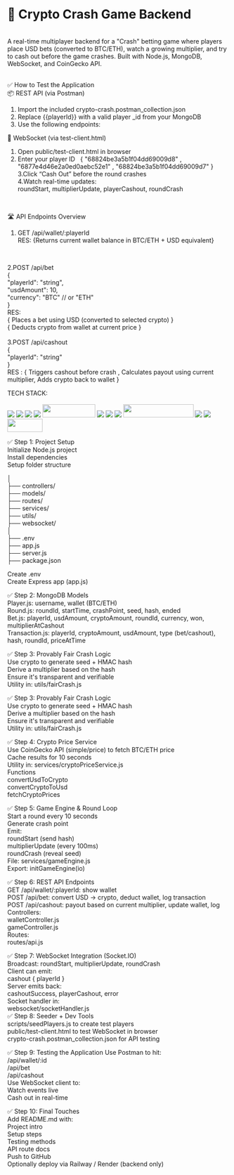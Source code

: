 # 🚀 Crypto Crash Game Backend
<br>
A real-time multiplayer backend for a "Crash" betting game where players place USD bets (converted to BTC/ETH), watch a growing multiplier, and try to cash out before the game crashes. Built with Node.js, MongoDB, WebSocket, and CoinGecko API.
<br>
<br>

✅ How to Test the Application
<br>
📦 REST API (via Postman)
<br>
1. Import the included crypto-crash.postman_collection.json<br>
2. Replace {{playerId}} with a valid player _id from your MongoDB<br>
3. Use the following endpoints:<br>

📡 WebSocket (via test-client.html)<br>

1. Open public/test-client.html in browser <br>
2. Enter your player ID &nbsp;
{ "68824be3a5b1f04dd69009d8" , "6877e4d46e2a0ed0aebc52e1" , "68824be3a5b1f04dd69009d7" } 
3.Click “Cash Out” before the round crashes<br>
4.Watch real-time updates:<br>
   roundStart, multiplierUpdate, playerCashout, roundCrash
<br>

🛣️ API Endpoints Overview<br>

1. GET /api/wallet/:playerId <br>
RES: {Returns current wallet balance in BTC/ETH + USD equivalent}
<br>

2.POST /api/bet <br>
{ <br>
  "playerId": "string", <br>
  "usdAmount": 10, <br>
  "currency": "BTC"  // or "ETH" <br>
} <br>
RES: <br>
{ Places a bet using USD (converted to selected crypto) } <br>
{ Deducts crypto from wallet at current price } <br>
<br>
3.POST /api/cashout <br>
{ <br>
  "playerId": "string" <br>
} <br>
RES : 
{ Triggers cashout before crash , Calculates payout using current multiplier, Adds crypto back to wallet } <br>


TECH STACK: <br>
<br>
<span><img src="https://camo.githubusercontent.com/94d83dc5838e2784bee25fe9e019bc2fda128676f32cef2f06baa0f6f3849b8c/68747470733a2f2f696d672e736869656c64732e696f2f62616467652f6769742d2532334630353033332e7376673f7374796c653d666f722d7468652d6261646765266c6f676f3d676974266c6f676f436f6c6f723d7768697465"></span>
<span><img src="https://camo.githubusercontent.com/7e282220b8ec0dd29cf99be1c0f5e82d74a42bc84ed834ee6afd86b4bad3bfee/68747470733a2f2f696d672e736869656c64732e696f2f62616467652f6769746875622d2532333132313031312e7376673f7374796c653d666f722d7468652d6261646765266c6f676f3d676974687562266c6f676f436f6c6f723d7768697465" ></span>
<span><img src="https://camo.githubusercontent.com/ec9b2bbaccf6915a29050ce24c10cd9b481b0c41b0bf5194add3e69f49a9be3c/68747470733a2f2f696d672e736869656c64732e696f2f62616467652f4d6f6e676f44422d2532333465613934622e7376673f7374796c653d666f722d7468652d6261646765266c6f676f3d6d6f6e676f6462266c6f676f436f6c6f723d7768697465"></span>
<span><img src="https://camo.githubusercontent.com/e3aef779877ecfad97fc1e213d3c449a685e6766c0c7fdca210802d4a1f59302/68747470733a2f2f696d672e736869656c64732e696f2f62616467652f536f636b65742e696f2d626c61636b3f7374796c653d666f722d7468652d6261646765266c6f676f3d736f636b65742e696f266261646765436f6c6f723d303130313031"></span>
<span><img src="https://img.shields.io/badge/RESTFULL_API--eeff6e?style=flat-square" height="30px" width="120px" ></span>
<span><img src="https://camo.githubusercontent.com/f93e05694a6f01f2f6a37713a454a942442a5ff2b33083891096a6f7e57842f8/68747470733a2f2f696d672e736869656c64732e696f2f62616467652f72656163742d2532333230323332612e7376673f7374796c653d666f722d7468652d6261646765266c6f676f3d7265616374266c6f676f436f6c6f723d253233363144414642"></span>
<span><img src="https://camo.githubusercontent.com/fd00f5fb76a02f6093a50142c52193fa6353f4a1b5199827c57cbe99d611b532/68747470733a2f2f696d672e736869656c64732e696f2f62616467652f4e504d2d2532334342333833372e7376673f7374796c653d666f722d7468652d6261646765266c6f676f3d6e706d266c6f676f436f6c6f723d7768697465"></span>
<span><img src="https://camo.githubusercontent.com/ec9b2bbaccf6915a29050ce24c10cd9b481b0c41b0bf5194add3e69f49a9be3c/68747470733a2f2f696d672e736869656c64732e696f2f62616467652f4d6f6e676f44422d2532333465613934622e7376673f7374796c653d666f722d7468652d6261646765266c6f676f3d6d6f6e676f6462266c6f676f436f6c6f723d7768697465"></span>
<span><img src="https://img.shields.io/badge/Socket.io.client-e164e3?style=flat-square&logo=tailwindcss&logoColor=white" height="30px" width="160px" ></span> 
<span><img src="https://camo.githubusercontent.com/e01b1cfdcc52e26519db194c2a7b4b93eafe7a614a0dab69cfe967864a8f1119/68747470733a2f2f696d672e736869656c64732e696f2f62616467652f657870726573732e6a732d2532333430346435392e7376673f7374796c653d666f722d7468652d6261646765266c6f676f3d65787072657373266c6f676f436f6c6f723d253233363144414642"></span>
<span><img src="https://camo.githubusercontent.com/8477a50d7210f0f3bf15fbe5b44809296b75f2101a2927818599d72c8ea72cef/68747470733a2f2f696d672e736869656c64732e696f2f62616467652f6e6f64652e6a732d3644413535463f7374796c653d666f722d7468652d6261646765266c6f676f3d6e6f64652e6a73266c6f676f436f6c6f723d7768697465"></span>
<span><img src="https://img.shields.io/badge/-RENDER-f23400?style=flat-square" height="30px" width="80px" ></span>

✅ Step 1: Project Setup <br>
    Initialize Node.js project<br>
    Install dependencies<br>
    Setup folder structure<br>
    
│<br>
├── controllers/<br>
├── models/<br>
├── routes/<br>
├── services/<br>
├── utils/<br>
├── websocket/<br>
│<br>
├── .env<br>
├── app.js <br>
├── server.js <br>
├── package.json<br>

   Create .env<br>
   Create Express app (app.js)<br>

✅ Step 2: MongoDB Models
<br>
   Player.js: username, wallet (BTC/ETH)<br>
   Round.js: roundId, startTime, crashPoint, seed, hash, ended<br>
   Bet.js: playerId, usdAmount, cryptoAmount, roundId, currency, won, multiplierAtCashout<br>
   Transaction.js: playerId, cryptoAmount, usdAmount, type (bet/cashout), hash, roundId, priceAtTime<br>

✅ Step 3: Provably Fair Crash Logic
<br>
    Use crypto to generate seed + HMAC hash<br>
    Derive a multiplier based on the hash<br>
    Ensure it's transparent and verifiable<br>
    Utility in: utils/fairCrash.js<br>

✅ Step 3: Provably Fair Crash Logic
<br>
   Use crypto to generate seed + HMAC hash<br>
   Derive a multiplier based on the hash<br>
   Ensure it's transparent and verifiable<br>
   Utility in: utils/fairCrash.js<br>

✅ Step 4: Crypto Price Service<br>
    Use CoinGecko API (simple/price) to fetch BTC/ETH price<br>
    Cache results for 10 seconds<br>
    Utility in: services/cryptoPriceService.js<br>
    Functions<br>
      convertUsdToCrypto<br>
      convertCryptoToUsd<br>
      fetchCryptoPrices<br>

✅ Step 5: Game Engine & Round Loop
   <br>
   Start a round every 10 seconds<br>
   Generate crash point<br>
   Emit:<br>
   roundStart (send hash)<br>
   multiplierUpdate (every 100ms)<br>
   roundCrash (reveal seed)<br>
   File: services/gameEngine.js<br>
   Export: initGameEngine(io)<br>

✅ Step 6: REST API Endpoints<br>
   GET /api/wallet/:playerId: show wallet<br>
   POST /api/bet: convert USD → crypto, deduct wallet, log transaction<br>
   POST /api/cashout: payout based on current multiplier, update wallet, log<br>
   Controllers:<br>
   walletController.js<br>
   gameController.js<br>
   Routes:<br>
   routes/api.js<br>

✅ Step 7: WebSocket Integration (Socket.IO) <br>
   Broadcast:
   roundStart, multiplierUpdate, roundCrash<br>
   Client can emit:<br>
   cashout { playerId }<br>
   Server emits back:<br>
   cashoutSuccess, playerCashout, error<br>
   Socket handler in:<br>
   websocket/socketHandler.js<br>
✅ Step 8: Seeder + Dev Tools <br>
   scripts/seedPlayers.js to create test players<br>
   public/test-client.html to test WebSocket in browser<br>
   crypto-crash.postman_collection.json for API testing<br>

✅ Step 9: Testing the Application
   Use Postman to hit:<br>
    /api/wallet/:id<br>
    /api/bet<br>
     /api/cashout<br>
   Use WebSocket client to:<br>
    Watch events live<br>
    Cash out in real-time<br>

✅ Step 10: Final Touches<br>
  Add README.md with:<br>
  Project intro<br>
  Setup steps<br>
  Testing methods<br>
  API route docs<br>
  Push to GitHub<br>
  Optionally deploy via Railway / Render (backend only)
